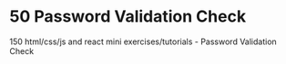 # 50 Password Validation Check
 150 html/css/js and react mini exercises/tutorials - Password Validation Check

